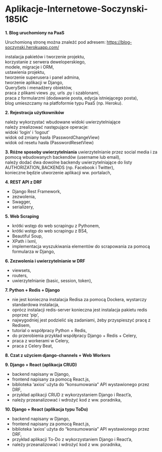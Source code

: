 # Aplikacje-Internetowe-Soczynski-185IC

**1. Blog uruchomiony na PaaS**<br />

Uruchomioną stronę można znaleźć pod adresem: https://blog-soczynski.herokuapp.com/

instalacja pakietów i tworzenie projektu,<br />
korzystanie z serwera deweloperskiego,<br />
modele, migracje i ORM,<br />
ustawienia projektu,<br />
tworzenie superusera i panel admina,<br />
tworzenie aplikacji w Django,<br />
QuerySets i menadżery obiektów,<br />
praca z plikami views .py, urls .py i szablonami,<br />
praca z formularzmi (dodawanie posta, edycja istniejącego posta),<br />
blog umieszczamy na platfoformie typu PaaS (np. Heroku).

**2. Rejestracja użytkowników**

należy wykorzystać wbudowane widoki uwierzytelniające<br />
należy zrealizować następujące operacje:<br />
widoki ‘login’ i ‘logout’<br />
widok od zmiany hasła (PasswordChangeView)<br />
widok od resetu hasła (PasswordResetView)<br />

**3. Różne sposoby uwierzytelniania**
uwierzytelnianie przez social media i za pomocą wbudowanych backendów (username lub email),<br />
należy dodać dwa dowolne backendy uwierzytelniające do listy AUTHORIZATION_BACKENDS (np. Facebook i Twitter),<br />
konieczne będzie utworzenie aplikacji ww. portalach,<br />

**4. REST API z DRF**

- Django Rest Framework,
- zezwolenia,
- Swagger,
- serializery,

**5. Web Scraping**
- krótki wstęp do web scrapingu z Pythonem,
- krótki wstęp do web scrapingu z BS4,
- Beautiful Soup,
- XPath i lxml,
- implementacja wyszukiwania elementów do scrapowania za pomocą formularza w Django,

**6. Zezwolenia i uwierzytelnianie w DRF**
- viewsets,
- routers,
- uwierzytelnianie (basic, session, token),

**7. Python + Redis + Django**
- nie jest konieczna instalacja Redisa za pomocą Dockera, wystarczy standardowa instalacja,
- oprócz instalacji redis-server konieczna jest instalacja pakietu redis poprzez ‘pip’,
- najwygodniej jest podzielić się zadaniami, żeby przyspieszyć pracę z Redisem,
- tutorial o współpracy Python + Redis,
- do przerobienia przykład współpracy Django + Redis + Celery,
- praca z workerami w Celery,
- praca z Celery Beat,

**8. Czat z użyciem django-channels + Web Workers**


**9. Django + React (aplikacja CRUD)**
- backend napisany w Django,
- frontend napisany za pomocą React.js,
- biblioteka ‘axios’ użyta do “konsumowania” API wystawionego przez DRF,
- przykład aplikacji CRUD z wykorzystaniem Django i React’a,
- należy przeanalizować i wdrożyć kod z ww. poradnika,

**10. Django + React (aplikacja typu ToDo)**
- backend napisany w Django,
- frontend napisany za pomocą React.js,
- biblioteka ‘axios’ użyta do “konsumowania” API wystawionego przez DRF,
- przykład aplikacji To-Do z wykorzystaniem Django i React’a,
- należy przeanalizować i wdrożyć kod z ww. poradnika,
